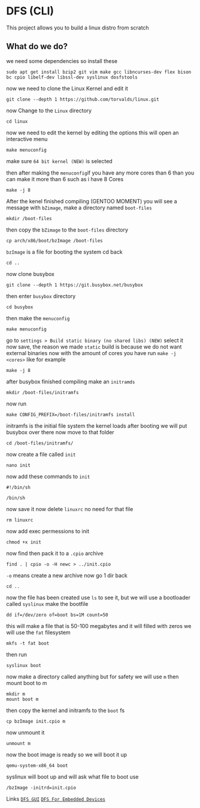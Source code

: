 # DFS (CLI)
This project allows you to build a linux distro from scratch 
## What do we do?
we need some dependencies so install these
```
sudo apt get install bzip2 git vim make gcc libncurses-dev flex bison bc cpio libelf-dev libssl-dev syslinux dosfstools
```
now we need to clone the Linux Kernel and edit it
```
git clone --depth 1 https://github.com/torvalds/linux.git
```
now Change to the `Linux` directory
```
cd linux
```
now we need to edit the kernel by editing the options this will open an interactive menu
```
make menuconfig
```
make sure `64 bit kernel (NEW)` is selected

then after making the `menuconfig`if you have any more cores than 6 than you can make it more than 6 such as i have 8 Cores
```
make -j 8
```
After the kenel finished compiling (GENTOO MOMENT) you will see a message with `bZimage`, make a directory named `boot-files`
```
mkdir /boot-files
```
then copy the `bZimage` to the `boot-files` directory
```
cp arch/x86/boot/bzImage /boot-files
```
`bzImage` is a file for booting the system
cd back
```
cd ..
```
now clone busybox
```
git clone --depth 1 https://git.busybox.net/busybox
```
then enter `busybox` directory
```
cd busybox
```
then make the `menuconfig`
```
make menuconfig
```
go to `settings > Build static binary (no shared libs) (NEW)` select it now save, the reason we made `static` build is because we do not want external binaries now with the amount of cores you have run `make -j <cores>` like for example
```
make -j 8
```
after busybox finished compiling make an `initramds`
```
mkdir /boot-files/initramfs
```
now run 
```
make CONFIG_PREFIX=/boot-files/initramfs install
```
initramfs is the initial file system the kernel loads after booting we will put busybox over there
now move to that folder
```
cd /boot-files/initramfs/
```
now create a file called `init`
```
nano init
```
now add these commands to `init`
```
#!/bin/sh

/bin/sh
```
now save it
now delete `linuxrc` no need for that file
```
rm linuxrc
```
now add exec permessions to init
```
chmod +x init
```
now find then pack it to a `.cpio` archive
```
find . | cpio -o -H newc > ../init.cpio
```
`-o` means create a new archive now go 1 dir back
```
cd ..
```
now the file has been created use `ls` to see it, but we will use a bootloader called `syslinux` 
make the bootfile
```
dd if=/dev/zero of=boot bs=1M count=50
```
this will make a file that is 50-100 megabytes and it will filled with zeros
we will use the `fat` filesystem
```
mkfs -t fat boot 
```
then run
```
syslinux boot
```
now make a directory called anything but for safety we will use `m` then mount boot to m
```
mkdir m
mount boot m
```
then copy the kernel and initramfs to the `boot` fs
```
cp bzImage init.cpio m
```
now unmount it
```
unmount m
```
now the boot image is ready so we will boot it up
```
qemu-system-x86_64 boot
```
syslinux will boot up and will ask what file to boot use 
```
/bzImage -initrd=init.cpio
```

Links
[`DFS GUI`](https://github.com/GuestSneezeOSDev/DFS/tree/main/GUI)
[`DFS For Embedded Devices`](https://github.com/GuestSneezeOSDev/DFS/tree/main/embedded)

